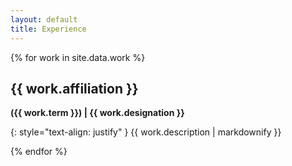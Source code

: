 ```yaml
---
layout: default
title: Experience
---
```

{% for work in site.data.work %}
## {{ work.affiliation }}
**({{ work.term }}) | {{ work.designation }}**

{: style="text-align: justify" }
{{ work.description | markdownify }}

{% endfor %}